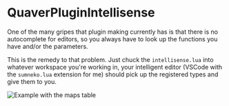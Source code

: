 # QuaverPluginIntellisense

One of the many gripes that plugin making currently has is that there is no
autocomplete for editors, so you always have to look up the functions you have
and/or the parameters.

This is the remedy to that problem. Just chuck the `intellisense.lua` into
whatever workspace you're working in, your intelligent editor (VSCode with the
`sumneko.lua` extension for me) should pick up the registered types and give
them to you.

![Example with the `maps` table](https://i.imgur.com/bzC0zDW.png)
